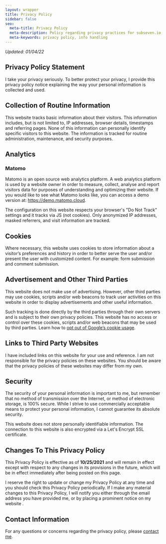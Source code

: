 ```yaml
---
layout: wrapper
title: Privacy Policy
sidebar: false
seo:
  meta-title: Privacy Policy
  meta-description: Policy regarding privacy practices for subseven.io
  meta-keywords: privacy policy, info handling
---
```

<section id="privacy-policy" markdown="1">

*Updated: 01/04/22*

## Privacy Policy Statement

I take your privacy seriously. To better protect your privacy, I provide this privacy policy notice explaining the way your personal information is collected and used.

## Collection of Routine Information

This website tracks basic information about their visitors. This information includes, but is not limited to, IP addresses, browser details, timestamps and referring pages. None of this information can personally identify specific visitors to this website. The information is tracked for routine administration, maintenance, and security purposes.

## Analytics

### Matomo

Matomo is an open source web analytics platform. A web analytics platform is used by a website owner in order to measure, collect, analyse and report visitors data for purposes of understanding and optimizing their website. If you would like to see what Matomo looks like, you can access a demo version at: https://demo.matomo.cloud.

The configuration on this website respects your browser's "Do Not Track" settings and it tracks via JS (not cookies). Only anonymized IP addresses, masked referrers, and visit information are tracked.

## Cookies

Where necessary, this website uses cookies to store information about a visitor’s preferences and history in order to better serve the user  and/or present the user  with customized content. For example: form submission and comment submission.

## Advertisement and Other Third Parties

This website does not make use of advertising. However, other third parties may use cookies, scripts and/or web beacons to track user activities on this website in order to display advertisements and other useful information. 

Such tracking is done directly by the third parties through their own servers and is subject to their own privacy policies. This website  has no access or control over these cookies, scripts and/or web beacons that may be used by third parties. Learn how to [opt out of Google’s cookie usage](http://www.google.com/privacy_ads.html).

## Links to Third Party Websites

I have included links on this website for your use and reference. I am not responsible for the privacy policies on these websites. You should be aware that the privacy policies of these websites may differ from my own.

## Security

The security of your personal information is important to me, but remember that no method of transmission over the Internet, or method of electronic storage, is 100% secure. While I strive to use commercially acceptable means to protect your personal information, I cannot guarantee its absolute security.

This website does not store personally identifiable information. The connection to this website is also encrypted via a Let's Encrypt SSL certificate.

## Changes To This Privacy Policy

This Privacy Policy is effective as of **10/25/2021** and will remain in effect except with respect to any changes in its provisions in the future, which will be in effect immediately after being posted on this page.

I reserve the right to update or change my Privacy Policy at any time and you should check this Privacy Policy periodically. If I make any material changes to this Privacy Policy, I will notify you either through the email address you have provided me, or by placing a prominent notice on my website .

## Contact Information

For any questions or concerns regarding the privacy policy, please [contact me](/contact/).

</section>
